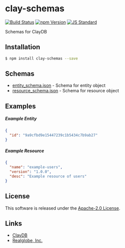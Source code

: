clay-schemas
==========

<!---
This file is generated by ape-tmpl. Do not update manually.
--->

<!-- Badge Start -->
<a name="badges"></a>

[![Build Status][bd_travis_com_shield_url]][bd_travis_com_url]
[![npm Version][bd_npm_shield_url]][bd_npm_url]
[![JS Standard][bd_standard_shield_url]][bd_standard_url]

[bd_repo_url]: https://github.com/realglobe-Inc/clay-schemas
[bd_travis_url]: http://travis-ci.org/realglobe-Inc/clay-schemas
[bd_travis_shield_url]: http://img.shields.io/travis/realglobe-Inc/clay-schemas.svg?style=flat
[bd_travis_com_url]: http://travis-ci.com/realglobe-Inc/clay-schemas
[bd_travis_com_shield_url]: https://api.travis-ci.com/realglobe-Inc/clay-schemas.svg?token=aeFzCpBZebyaRijpCFmm
[bd_license_url]: https://github.com/realglobe-Inc/clay-schemas/blob/master/LICENSE
[bd_codeclimate_url]: http://codeclimate.com/github/realglobe-Inc/clay-schemas
[bd_codeclimate_shield_url]: http://img.shields.io/codeclimate/github/realglobe-Inc/clay-schemas.svg?style=flat
[bd_codeclimate_coverage_shield_url]: http://img.shields.io/codeclimate/coverage/github/realglobe-Inc/clay-schemas.svg?style=flat
[bd_gemnasium_url]: https://gemnasium.com/realglobe-Inc/clay-schemas
[bd_gemnasium_shield_url]: https://gemnasium.com/realglobe-Inc/clay-schemas.svg
[bd_npm_url]: http://www.npmjs.org/package/clay-schemas
[bd_npm_shield_url]: http://img.shields.io/npm/v/clay-schemas.svg?style=flat
[bd_standard_url]: http://standardjs.com/
[bd_standard_shield_url]: https://img.shields.io/badge/code%20style-standard-brightgreen.svg

<!-- Badge End -->


<!-- Description Start -->
<a name="description"></a>

Schemas for ClayDB

<!-- Description End -->


<!-- Overview Start -->
<a name="overview"></a>



<!-- Overview End -->


<!-- Sections Start -->
<a name="sections"></a>

<!-- Section from "doc/guides/01.Installation.md.hbs" Start -->

<a name="section-doc-guides-01-installation-md"></a>

Installation
-----

```bash
$ npm install clay-schemas --save
```


<!-- Section from "doc/guides/01.Installation.md.hbs" End -->

<!-- Section from "doc/guides/02.Schemas.md.hbs" Start -->

<a name="section-doc-guides-02-schemas-md"></a>

Schemas
---------

+ [entity_schema.json](lib/entity_schema.json) - Schema for entity object
+ [resource_schema.json](lib/resource_schema.json) - Schema for resource object


<!-- Section from "doc/guides/02.Schemas.md.hbs" End -->

<!-- Section from "doc/guides/03.Examples.md.hbs" Start -->

<a name="section-doc-guides-03-examples-md"></a>

Examples
---------

##### Example Entity

```json
{
  "id": "9a9cfbd9e15447239c1b5434c7b9ab27"
}
```
##### Example Resource

```json
{
  "name": "example-users",
  "version": "1.0.0",
  "desc": "Example resource of users"
}
```


<!-- Section from "doc/guides/03.Examples.md.hbs" End -->


<!-- Sections Start -->


<!-- LICENSE Start -->
<a name="license"></a>

License
-------
This software is released under the [Apache-2.0 License](https://github.com/realglobe-Inc/clay-schemas/blob/master/LICENSE).

<!-- LICENSE End -->


<!-- Links Start -->
<a name="links"></a>

Links
------

+ [ClayDB][clay_d_b_url]
+ [Realglobe, Inc.][realglobe,_inc__url]

[clay_d_b_url]: https://github.com/realglobe-Inc/claydb
[realglobe,_inc__url]: http://realglobe.jp

<!-- Links End -->
